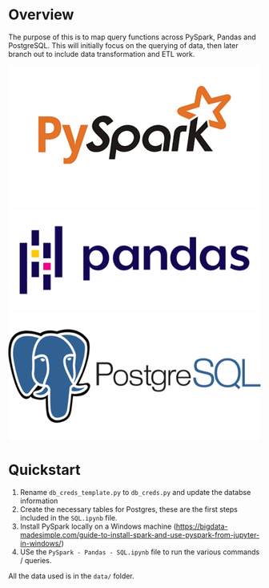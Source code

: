 # Overview
The purpose of this is to map query functions across PySpark, Pandas and PostgreSQL.
This will initially focus on the querying of data, then later branch out to include data transformation and ETL work. 

![pyspark](img/pyspark.jpeg) ![pandas](img/pandas.png) ![postgresql](img/postgresql.png)

# Quickstart
1. Rename `db_creds_template.py` to `db_creds.py` and update the databse information
2. Create the necessary tables for Postgres, these are the first steps included in the `SQL.ipynb` file.
3. Install PySpark locally on a Windows machine (https://bigdata-madesimple.com/guide-to-install-spark-and-use-pyspark-from-jupyter-in-windows/)
4. USe the `PySpark - Pandas - SQL.ipynb` file to run the various commands / queries.

All the data used is in the `data/` folder. 
